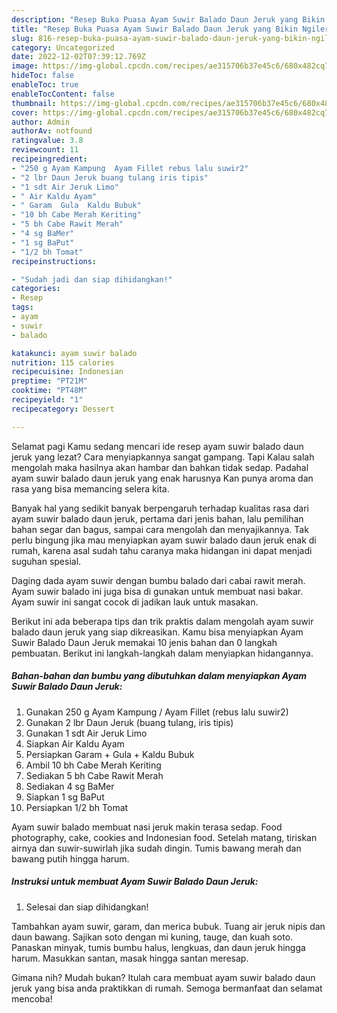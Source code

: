 ```yaml
---
description: "Resep Buka Puasa Ayam Suwir Balado Daun Jeruk yang Bikin Ngiler"
title: "Resep Buka Puasa Ayam Suwir Balado Daun Jeruk yang Bikin Ngiler"
slug: 816-resep-buka-puasa-ayam-suwir-balado-daun-jeruk-yang-bikin-ngiler
category: Uncategorized
date: 2022-12-02T07:39:12.769Z
image: https://img-global.cpcdn.com/recipes/ae315706b37e45c6/680x482cq70/ayam-suwir-balado-daun-jeruk-foto-resep-utama.jpg
hideToc: false
enableToc: true
enableTocContent: false
thumbnail: https://img-global.cpcdn.com/recipes/ae315706b37e45c6/680x482cq70/ayam-suwir-balado-daun-jeruk-foto-resep-utama.jpg
cover: https://img-global.cpcdn.com/recipes/ae315706b37e45c6/680x482cq70/ayam-suwir-balado-daun-jeruk-foto-resep-utama.jpg
author: Admin
authorAv: notfound
ratingvalue: 3.8
reviewcount: 11
recipeingredient:
- "250 g Ayam Kampung  Ayam Fillet rebus lalu suwir2"
- "2 lbr Daun Jeruk buang tulang iris tipis"
- "1 sdt Air Jeruk Limo"
- " Air Kaldu Ayam"
- " Garam  Gula  Kaldu Bubuk"
- "10 bh Cabe Merah Keriting"
- "5 bh Cabe Rawit Merah"
- "4 sg BaMer"
- "1 sg BaPut"
- "1/2 bh Tomat"
recipeinstructions:

- "Sudah jadi dan siap dihidangkan!"
categories:
- Resep
tags:
- ayam
- suwir
- balado

katakunci: ayam suwir balado 
nutrition: 115 calories
recipecuisine: Indonesian
preptime: "PT21M"
cooktime: "PT48M"
recipeyield: "1"
recipecategory: Dessert

---
```



Selamat pagi Kamu sedang mencari ide resep ayam suwir balado daun jeruk yang lezat? Cara menyiapkannya sangat gampang. Tapi Kalau salah mengolah maka hasilnya akan hambar dan bahkan tidak sedap. Padahal ayam suwir balado daun jeruk yang enak harusnya Kan punya aroma dan rasa yang bisa memancing selera kita.


Banyak hal yang sedikit banyak berpengaruh terhadap kualitas rasa dari ayam suwir balado daun jeruk, pertama dari jenis bahan, lalu pemilihan bahan segar dan bagus, sampai cara mengolah dan menyajikannya. Tak perlu bingung jika mau menyiapkan ayam suwir balado daun jeruk enak di rumah, karena asal sudah tahu caranya maka hidangan ini dapat menjadi suguhan spesial.

Daging dada ayam suwir dengan bumbu balado dari cabai rawit merah. Ayam suwir balado ini juga bisa di gunakan untuk membuat nasi bakar. Ayam suwir ini sangat cocok di jadikan lauk untuk masakan.


Berikut ini ada beberapa tips dan trik praktis dalam mengolah ayam suwir balado daun jeruk yang siap dikreasikan. Kamu bisa menyiapkan Ayam Suwir Balado Daun Jeruk memakai 10 jenis bahan dan 0 langkah pembuatan. Berikut ini langkah-langkah dalam menyiapkan hidangannya.

<!--inarticleads1-->

##### Bahan-bahan dan bumbu yang dibutuhkan dalam menyiapkan Ayam Suwir Balado Daun Jeruk:

1. Gunakan 250 g Ayam Kampung / Ayam Fillet (rebus lalu suwir2)
1. Gunakan 2 lbr Daun Jeruk (buang tulang, iris tipis)
1. Gunakan 1 sdt Air Jeruk Limo
1. Siapkan  Air Kaldu Ayam
1. Persiapkan  Garam + Gula + Kaldu Bubuk
1. Ambil 10 bh Cabe Merah Keriting
1. Sediakan 5 bh Cabe Rawit Merah
1. Sediakan 4 sg BaMer
1. Siapkan 1 sg BaPut
1. Persiapkan 1/2 bh Tomat


Ayam suwir balado membuat nasi jeruk makin terasa sedap. Food photography, cake, cookies and Indonesian food. Setelah matang, tiriskan airnya dan suwir-suwirlah jika sudah dingin. Tumis bawang merah dan bawang putih hingga harum. 

<!--inarticleads2-->

##### Instruksi untuk membuat Ayam Suwir Balado Daun Jeruk:


1. Selesai dan siap dihidangkan!

Tambahkan ayam suwir, garam, dan merica bubuk. Tuang air jeruk nipis dan daun bawang. Sajikan soto dengan mi kuning, tauge, dan kuah soto. Panaskan minyak, tumis bumbu halus, lengkuas, dan daun jeruk hingga harum. Masukkan santan, masak hingga santan meresap. 

Gimana nih? Mudah bukan? Itulah cara membuat ayam suwir balado daun jeruk yang bisa anda praktikkan di rumah. Semoga bermanfaat dan selamat mencoba!
